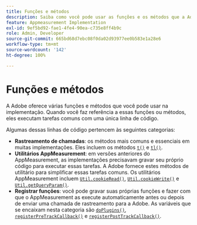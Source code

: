 ```yaml
---
title: Funções e métodos
description: Saiba como você pode usar as funções e os métodos que a Adobe oferece na implementação.
feature: Appmeasurement Implementation
exl-id: 9ef5bd92-fae1-4fe4-90ea-c735e8ff4b9c
role: Admin, Developer
source-git-commit: 665bd68d7ebc08f0da02d93977ee0b583e1a28e6
workflow-type: tm+mt
source-wordcount: '142'
ht-degree: 100%

---
```


# Funções e métodos

A Adobe oferece várias funções e métodos que você pode usar na implementação. Quando você faz referência a essas funções ou métodos, eles executam tarefas comuns com uma única linha de código.

Algumas dessas linhas de código pertencem às seguintes categorias:

* **Rastreamento de chamadas**: os métodos mais comuns e essenciais em muitas implementações. Eles incluem os métodos [`t()`](t-method.md) e [`tl()`](tl-method.md).
* **Utilitários AppMeasurement**: em versões anteriores do AppMeasurement, as implementações precisavam gravar seu próprio código para executar essas tarefas. A Adobe fornece estes métodos de utilitário para simplificar essas tarefas comuns. Os utilitários AppMeasurement incluem [`Util.cookieRead()`](util-cookieread.md), [`Util.cookieWrite()`](util-cookiewrite.md) e [`Util.getQueryParam()`](util-getqueryparam.md).
* **Registrar funções**: você pode gravar suas próprias funções e fazer com que o AppMeasurement as execute automaticamente antes ou depois de enviar uma chamada de rastreamento para a Adobe. As variáveis que se encaixam nesta categoria são [`doPlugins()`](doplugins.md), [`registerPreTrackCallback()`](registerpretrackcallback.md) e [`registerPostTrackCallback()`](registerposttrackcallback.md).
